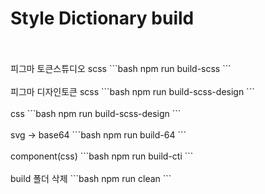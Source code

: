 # Style Dictionary build
<br/>
<br/>
피그마 토큰스튜디오 scss
```bash
npm run build-scss
```
<br/>
<br/>
피그마 디자인토큰 scss
```bash
npm run build-scss-design
```
<br/>
<br/>
css
```bash
npm run build-scss-design
```
<br/>
<br/>
svg -> base64
```bash
npm run build-64
```
<br/>
<br/>
component(css)
```bash
npm run build-cti
```
<br/>
<br/>
build 폴더 삭제
```bash
npm run clean
```  

